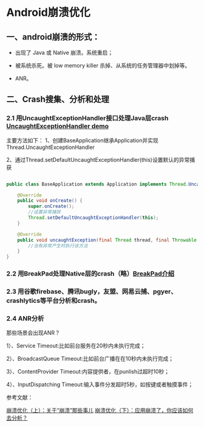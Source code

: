 # Android崩溃优化

## 一、android崩溃的形式：

* 出现了 Java 或 Native 崩溃。系统重启；

* 被系统杀死。被 low memory killer 杀掉、从系统的任务管理器中划掉等。

* ANR。

## 二、Crash搜集、分析和处理

### 2.1 用UncaughtExceptionHandler接口处理Java层crash [UncaughtExceptionHandler demo](https://blog.csdn.net/qq_30379689/article/details/53731646)

主要方法如下：
1、创建BaseApplication继承Application并实现Thread.UncaughtExceptionHandler

2、通过Thread.setDefaultUncaughtExceptionHandler(this)设置默认的异常捕获

```java

public class BaseApplication extends Application implements Thread.UncaughtExceptionHandler {

    @Override
    public void onCreate() {
        super.onCreate();
        //设置异常捕获
        Thread.setDefaultUncaughtExceptionHandler(this);
    }

    @Override
    public void uncaughtException(final Thread thread, final Throwable ex) {
        //当有异常产生时执行该方法
    }
}

```

### 2.2 用BreakPad处理Native层的crash（略）[BreakPad介绍](https://juejin.cn/post/6844903746040758285)

### 2.3 用谷歌firebase、腾讯bugly，友盟、网易云捕、pgyer、crashlytics等平台分析和crash。

### 2.4 ANR分析

那些场景会出现ANR？

1）、Service Timeout:比如前台服务在20秒内未执行完成；

2）、BroadcastQueue Timeout:比如前台广播在在10秒内未执行完成；

3）、ContentProvider Timeout:内容提供者，在punlish过超时10秒；

4）、InputDispatching Timeout:输入事件分发超时5秒，如按键或者触摸事件；

参考文献：

[崩溃优化（上）：关于“崩溃”那些事儿](https://blog.yorek.xyz/android/paid/master/crash_1/)
[崩溃优化（下）：应用崩溃了，你应该如何去分析？](https://blog.yorek.xyz/android/paid/master/crash_2/)









